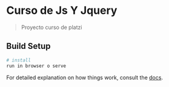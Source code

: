# Curso de Js Y Jquery

> Proyecto curso de platzi 

## Build Setup

``` bash
# install
run in browser o serve
```

For detailed explanation on how things work, consult the [docs](http://jquery.com).